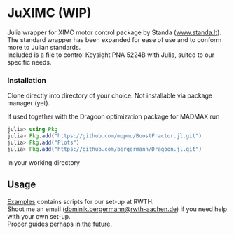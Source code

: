 # JuXIMC (WIP)
Julia wrapper for XIMC motor control package by Standa (www.standa.lt).  
The standard wrapper has been expanded for ease of use and to conform more to Julian standards.  
Included is a file to control Keysight PNA 5224B with Julia, suited to our specific needs.

### Installation
Clone directly into directory of your choice. Not installable via package manager (yet).

If used together with the Dragoon optimization package for MADMAX run
```julia
julia> using Pkg
julia> Pkg.add("https://github.com/mppmu/BoostFractor.jl.git")
julia> Pkg.add("Plots")
julia> Pkg.add("https://github.com/bergermann/Dragoon.jl.git")
```
in your working directory

## Usage
[Examples](./examples) contains scripts for our set-up at RWTH.  
Shoot me an email (dominik.bergermann@rwth-aachen.de) if you need help with your own set-up.  
Proper guides perhaps in the future.
